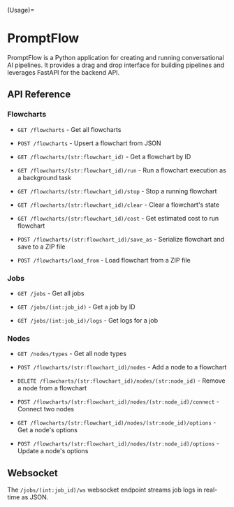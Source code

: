 (Usage)=
# PromptFlow

PromptFlow is a Python application for creating and running conversational AI pipelines. It provides a drag and drop interface for building pipelines and leverages FastAPI for the backend API.

## API Reference

### Flowcharts

- `GET /flowcharts` - Get all flowcharts

- `POST /flowcharts` - Upsert a flowchart from JSON

- `GET /flowcharts/(str:flowchart_id)` - Get a flowchart by ID

- `GET /flowcharts/(str:flowchart_id)/run` - Run a flowchart execution as a background task 

- `GET /flowcharts/(str:flowchart_id)/stop` - Stop a running flowchart

- `GET /flowcharts/(str:flowchart_id)/clear` - Clear a flowchart's state

- `GET /flowcharts/(str:flowchart_id)/cost` - Get estimated cost to run flowchart

- `POST /flowcharts/(str:flowchart_id)/save_as` - Serialize flowchart and save to a ZIP file

- `POST /flowcharts/load_from` - Load flowchart from a ZIP file

### Jobs

- `GET /jobs` - Get all jobs

- `GET /jobs/(int:job_id)` - Get a job by ID

- `GET /jobs/(int:job_id)/logs` - Get logs for a job  

### Nodes

- `GET /nodes/types` - Get all node types

- `POST /flowcharts/(str:flowchart_id)/nodes` - Add a node to a flowchart

- `DELETE /flowcharts/(str:flowchart_id)/nodes/(str:node_id)` - Remove a node from a flowchart

- `POST /flowcharts/(str:flowchart_id)/nodes/(str:node_id)/connect` - Connect two nodes

- `GET /flowcharts/(str:flowchart_id)/nodes/(str:node_id)/options` - Get a node's options

- `POST /flowcharts/(str:flowchart_id)/nodes/(str:node_id)/options` - Update a node's options

## Websocket

The `/jobs/(int:job_id)/ws` websocket endpoint streams job logs in real-time as JSON.

